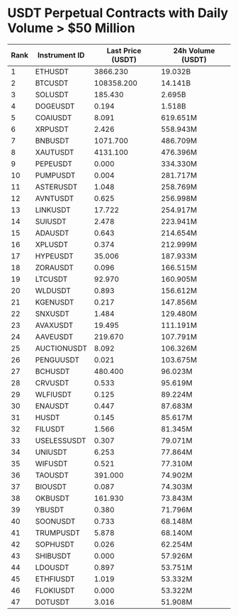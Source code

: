 # USDT Perpetual Contracts with Daily Volume > $50 Million

| Rank | Instrument ID | Last Price (USDT) | 24h Volume (USDT) |
|------|---------------|-------------------|-------------------|
| 1 | ETHUSDT | 3866.230 | 19.032B |
| 2 | BTCUSDT | 108358.200 | 14.141B |
| 3 | SOLUSDT | 185.430 | 2.695B |
| 4 | DOGEUSDT | 0.194 | 1.518B |
| 5 | COAIUSDT | 8.091 | 619.651M |
| 6 | XRPUSDT | 2.426 | 558.943M |
| 7 | BNBUSDT | 1071.700 | 486.709M |
| 8 | XAUTUSDT | 4131.100 | 476.396M |
| 9 | PEPEUSDT | 0.000 | 334.330M |
| 10 | PUMPUSDT | 0.004 | 281.717M |
| 11 | ASTERUSDT | 1.048 | 258.769M |
| 12 | AVNTUSDT | 0.625 | 256.998M |
| 13 | LINKUSDT | 17.722 | 254.917M |
| 14 | SUIUSDT | 2.478 | 223.941M |
| 15 | ADAUSDT | 0.643 | 214.654M |
| 16 | XPLUSDT | 0.374 | 212.999M |
| 17 | HYPEUSDT | 35.006 | 187.933M |
| 18 | ZORAUSDT | 0.096 | 166.515M |
| 19 | LTCUSDT | 92.970 | 160.905M |
| 20 | WLDUSDT | 0.893 | 156.612M |
| 21 | KGENUSDT | 0.217 | 147.856M |
| 22 | SNXUSDT | 1.484 | 129.480M |
| 23 | AVAXUSDT | 19.495 | 111.191M |
| 24 | AAVEUSDT | 219.670 | 107.791M |
| 25 | AUCTIONUSDT | 8.092 | 106.326M |
| 26 | PENGUUSDT | 0.021 | 103.675M |
| 27 | BCHUSDT | 480.400 | 96.023M |
| 28 | CRVUSDT | 0.533 | 95.619M |
| 29 | WLFIUSDT | 0.125 | 89.224M |
| 30 | ENAUSDT | 0.447 | 87.683M |
| 31 | HUSDT | 0.145 | 85.617M |
| 32 | FILUSDT | 1.566 | 81.345M |
| 33 | USELESSUSDT | 0.307 | 79.071M |
| 34 | UNIUSDT | 6.253 | 77.864M |
| 35 | WIFUSDT | 0.521 | 77.310M |
| 36 | TAOUSDT | 391.000 | 74.902M |
| 37 | BIOUSDT | 0.087 | 74.303M |
| 38 | OKBUSDT | 161.930 | 73.843M |
| 39 | YBUSDT | 0.380 | 71.796M |
| 40 | SOONUSDT | 0.733 | 68.148M |
| 41 | TRUMPUSDT | 5.878 | 68.140M |
| 42 | SOPHUSDT | 0.026 | 62.254M |
| 43 | SHIBUSDT | 0.000 | 57.926M |
| 44 | LDOUSDT | 0.897 | 53.751M |
| 45 | ETHFIUSDT | 1.019 | 53.332M |
| 46 | FLOKIUSDT | 0.000 | 53.322M |
| 47 | DOTUSDT | 3.016 | 51.908M |
